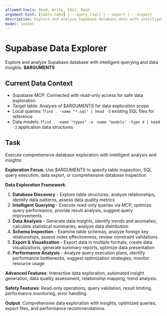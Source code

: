 ```yaml
---
allowed-tools: Read, Write, Edit, Bash
argument-hint: [table-name] | --query [sql] | --export | --inspect
description: Explore and analyze Supabase database data with intelligent querying and visualization
model: sonnet
---
```


# Supabase Data Explorer

Explore and analyze Supabase database with intelligent querying and data insights: **$ARGUMENTS**

## Current Data Context

- Supabase MCP: Connected with read-only access for safe data exploration
- Target table: Analysis of $ARGUMENTS for data exploration scope
- Local queries: !`find . -name "*.sql" | head -5` existing SQL files for reference
- Data models: !`find . -name "types" -o -name "models" -type d | head -3` application data structures

## Task

Execute comprehensive database exploration with intelligent analysis and insights:

**Exploration Focus**: Use $ARGUMENTS to specify table inspection, SQL query execution, data export, or comprehensive database inspection

**Data Exploration Framework**:
1. **Database Discovery** - Explore table structures, analyze relationships, identify data patterns, assess data quality metrics
2. **Intelligent Querying** - Execute read-only queries via MCP, optimize query performance, provide result analysis, suggest query improvements
3. **Data Analysis** - Generate data insights, identify trends and anomalies, calculate statistical summaries, analyze data distribution
4. **Schema Inspection** - Examine table schemas, analyze foreign key relationships, assess index effectiveness, review constraint validations
5. **Export & Visualization** - Export data in multiple formats, create data visualizations, generate summary reports, optimize data presentation
6. **Performance Analysis** - Analyze query execution plans, identify performance bottlenecks, suggest optimization strategies, monitor resource usage

**Advanced Features**: Interactive data exploration, automated insight generation, data quality assessment, relationship mapping, trend analysis.

**Safety Features**: Read-only operations, query validation, result limiting, performance monitoring, error handling.

**Output**: Comprehensive data exploration with insights, optimized queries, export files, and performance recommendations.
